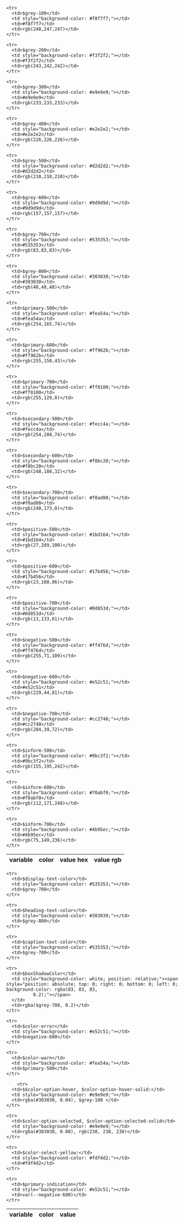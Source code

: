 <!-- // code: language=html -->

<table class="doc-table">
  <thead>
    <tr>
      <th>variable</th>
      <th>color</th>
      <th>value hex</th>
      <th>value rgb</th>
    </tr>
  </thead>

  <tbody>

    <tr>
      <td>$grey-100</td>
      <td style="background-color: #f8f7f7;"></td>
      <td>#f8f7f7</td>
      <td>rgb(248,247,247)</td>
    </tr>

    <tr>
      <td>$grey-200</td>
      <td style="background-color: #f3f2f2;"></td>
      <td>#f3f2f2</td>
      <td>rgb(243,242,242)</td>
    </tr>

    <tr>
      <td>$grey-300</td>
      <td style="background-color: #e9e9e9;"></td>
      <td>#e9e9e9</td>
      <td>rgb(233,233,233)</td>
    </tr>

    <tr>
      <td>$grey-400</td>
      <td style="background-color: #e2e2e2;"></td>
      <td>#e2e2e2</td>
      <td>rgb(226,226,226)</td>
    </tr>

    <tr>
      <td>$grey-500</td>
      <td style="background-color: #d2d2d2;"></td>
      <td>#d2d2d2</td>
      <td>rgb(210,210,210)</td>
    </tr>

    <tr>
      <td>$grey-600</td>
      <td style="background-color: #9d9d9d;"></td>
      <td>#9d9d9d</td>
      <td>rgb(157,157,157)</td>
    </tr>

    <tr>
      <td>$grey-700</td>
      <td style="background-color: #535353;"></td>
      <td>#535353</td>
      <td>rgb(83,83,83)</td>
    </tr>

    <tr>
      <td>$grey-800</td>
      <td style="background-color: #303030;"></td>
      <td>#303030</td>
      <td>rgb(48,48,48)</td>
    </tr>

    <tr>
      <td>$primary-500</td>
      <td style="background-color: #fea54a;"></td>
      <td>#fea54a</td>
      <td>rgb(254,165,74)</td>
    </tr>

    <tr>
      <td>$primary-600</td>
      <td style="background-color: #ff962b;"></td>
      <td>#ff962b</td>
      <td>rgb(255,150,43)</td>
    </tr>

    <tr>
      <td>$primary-700</td>
      <td style="background-color: #ff8100;"></td>
      <td>#ff8100</td>
      <td>rgb(255,129,0)</td>
    </tr>

    <tr>
      <td>$secondary-500</td>
      <td style="background-color: #fecc4a;"></td>
      <td>#fecc4a</td>
      <td>rgb(254,204,74)</td>
    </tr>

    <tr>
      <td>$secondary-600</td>
      <td style="background-color: #f8bc20;"></td>
      <td>#f8bc20</td>
      <td>rgb(248,188,32)</td>
    </tr>

    <tr>
      <td>$secondary-700</td>
      <td style="background-color: #f0ad00;"></td>
      <td>#f0ad00</td>
      <td>rgb(240,173,0)</td>
    </tr>

    <tr>
      <td>$positive-500</td>
      <td style="background-color: #1bd164;"></td>
      <td>#1bd164</td>
      <td>rgb(27,209,100)</td>
    </tr>

    <tr>
      <td>$positive-600</td>
      <td style="background-color: #17b456;"></td>
      <td>#17b456</td>
      <td>rgb(23,180,86)</td>
    </tr>

    <tr>
      <td>$positive-700</td>
      <td style="background-color: #0d853d;"></td>
      <td>#0d853d</td>
      <td>rgb(13,133,61)</td>
    </tr>

    <tr>
      <td>$negative-500</td>
      <td style="background-color: #ff476d;"></td>
      <td>#ff476d</td>
      <td>rgb(255,71,109)</td>
    </tr>

    <tr>
      <td>$negative-600</td>
      <td style="background-color: #e52c51;"></td>
      <td>#e52c51</td>
      <td>rgb(229,44,81)</td>
    </tr>

    <tr>
      <td>$negative-700</td>
      <td style="background-color: #cc2748;"></td>
      <td>#cc2748</td>
      <td>rgb(204,39,72)</td>
    </tr>

    <tr>
      <td>$inform-500</td>
      <td style="background-color: #9bc3f2;"></td>
      <td>#9bc3f2</td>
      <td>rgb(155,195,242)</td>
    </tr>

    <tr>
      <td>$inform-600</td>
      <td style="background-color: #70abf0;"></td>
      <td>#70abf0</td>
      <td>rgb(112,171,240)</td>
    </tr>

    <tr>
      <td>$inform-700</td>
      <td style="background-color: #4b95ec;"></td>
      <td>#4b95ec</td>
      <td>rgb(75,149,236)</td>
    </tr>

  </tbody>

</table>


<table class="doc-table">
  <thead>
    <tr>
      <th>variable</th>
      <th>color</th>
      <th>value</th>
    </tr>
  </thead>

  <tbody>

    <tr>
      <td>$display-text-color</td>
      <td style="background-color: #535353;"></td>
      <td>$grey-700</td>
    </tr>

    <tr>
      <td>$heading-text-color</td>
      <td style="background-color: #303030;"></td>
      <td>$grey-800</td>
    </tr>

    <tr>
      <td>$caption-text-color</td>
      <td style="background-color: #535353;"></td>
      <td>$grey-700</td>
    </tr>

    <tr>
      <td>$boxShadowColor</td>
      <td style="background-color: white; position: relative;"><span style="position: absolute; top: 0; right: 0; bottom: 0; left: 0; background-color: rgba(83, 83, 83,
              0.2);"></span>
      </td>
      <td>rgba($grey-700, 0.2)</td>
    </tr>

    <tr>
      <td>$color-error</td>
      <td style="background-color: #e52c51;"></td>
      <td>$negative-600</td>
    </tr>

    <tr>
      <td>$color-warn</td>
      <td style="background-color: #fea54a;"></td>
      <td>$primary-500</td>
    </tr>

        <tr>
      <td>$$color-option-hover, $color-option-hover-solid:</td>
      <td style="background-color: #e9e9e9;"></td>
      <td>rgba(#303030, 0.04), $grey-100 </td>
    </tr>

    <tr>
      <td>$color-option-selected, $color-option-selected-solid</td>
      <td style="background-color: #e9e9e9;"></td>
      <td>rgba(#303030, 0.08), rgb(238, 238, 238)</td>
    </tr>

    <tr>
      <td>$color-select-yellow:</td>
      <td style="background-color: #fdf4d2;"></td>
      <td>#fdf4d2</td>
    </tr>

    <tr>
      <td>$primary-indication</td>
      <td style="background-color: #e52c51;"></td>
      <td>var(--negative-600)</td>
    </tr>

  </tbody>

</table>
